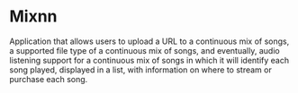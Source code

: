 # Mixnn
Application that allows users to upload a URL to a continuous mix of songs, a supported file type of a continuous mix of songs, and eventually, audio listening support for a continuous mix of songs in which it will identify each song played, displayed in a list, with information on where to stream or purchase each song.

